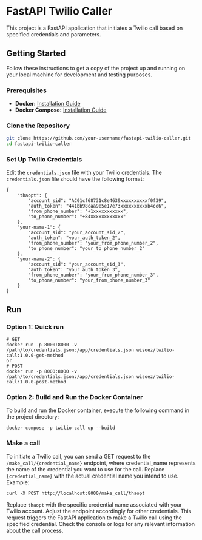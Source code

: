 # FastAPI Twilio Caller

This project is a FastAPI application that initiates a Twilio call based on specified credentials and parameters.

## Getting Started

Follow these instructions to get a copy of the project up and running on your local machine for development and testing purposes.

### Prerequisites

- **Docker:** [Installation Guide](https://docs.docker.com/get-docker/)
- **Docker Compose:** [Installation Guide](https://docs.docker.com/compose/install/)


### Clone the Repository

```bash
git clone https://github.com/your-username/fastapi-twilio-caller.git
cd fastapi-twilio-caller
```
### Set Up Twilio Credentials

Edit the `credentials.json` file with your Twilio credentials.
The `credentials.json` file should have the following format:
```
{
    "thaopt": {
        "account_sid": "AC01cf68731c8e4639xxxxxxxxxxf0f39",
        "auth_token": "441bb98caa9e5e17e73xxxxxxxxxxb4ce6",
        "from_phone_number": "+1xxxxxxxxxxx",
        "to_phone_number": "+84xxxxxxxxxxxx"
    },
    "your-name-1": {
        "account_sid": "your_account_sid_2",
        "auth_token": "your_auth_token_2",
        "from_phone_number": "your_from_phone_number_2",
        "to_phone_number": "your_to_phone_number_2"
    },
    "your-name-2": {
        "account_sid": "your_account_sid_3",
        "auth_token": "your_auth_token_3",
        "from_phone_number": "your_from_phone_number_3",
        "to_phone_number": "your_from_phone_number_3"
    }
}
```
## Run
### Option 1: Quick run
```
# GET
docker run -p 8000:8000 -v /path/to/credentials.json:/app/credentials.json wisoez/twilio-call:1.0.0-get-method
or
# POST
docker run -p 8000:8000 -v /path/to/credentials.json:/app/credentials.json wisoez/twilio-call:1.0.0-post-method
```

### Option 2: Build and Run the Docker Container

To build and run the Docker container, execute the following command in the project directory:

```
docker-compose -p twilio-call up --build
```

### Make a call
To initiate a Twilio call, you can send a GET request to the `/make_call/{credential_name}` endpoint, where credential_name represents the name of the credential you want to use for the call. Replace `{credential_name}` with the actual credential name you intend to use.
Example:
```
curl -X POST http://localhost:8000/make_call/thaopt
```
Replace `thaopt` with the specific credential name associated with your Twilio account. Adjust the endpoint accordingly for other credentials.
This request triggers the FastAPI application to make a Twilio call using the specified credential. Check the console or logs for any relevant information about the call process.

